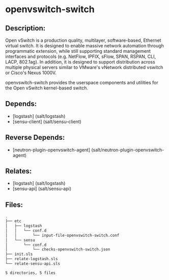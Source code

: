 # openvswitch-switch

## Description:

Open vSwitch is a production quality, multilayer, software-based, Ethernet virtual switch. It is designed to enable massive network automation through programmatic extension, while still supporting standard management interfaces and protocols (e.g. NetFlow, IPFIX, sFlow, SPAN, RSPAN, CLI, LACP, 802.1ag). In addition, it is designed to support distribution across multiple physical servers similar to VMware's vNetwork distributed vswitch or Cisco's Nexus 1000V.

openvswitch-switch provides the userspace components and utilities for the Open vSwitch kernel-based switch.

## Depends:

  -  [logstash] (salt/logstash)
  -  [sensu-client] (salt/sensu-client)

## Reverse Depends:

  -  [neutron-plugin-openvswitch-agent] (salt/neutron-plugin-openvswitch-agent)

## Relates:

  -  [logstash] (salt/logstash)
  -  [sensu-api] (salt/sensu-api)

## Files:

```bash
.
├── etc
│   ├── logstash
│   │   └── conf.d
│   │       └── input-file-openvswitch-switch.conf
│   └── sensu
│       └── conf.d
│           └── checks-openvswitch-switch.json
├── init.sls
├── relate-logstash.sls
└── relate-sensu-api.sls

5 directories, 5 files
```
